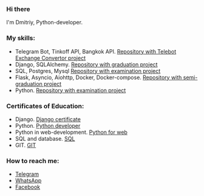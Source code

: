 ### Hi there

I'm Dmitriy, Python-developer.

### My skills:
- Telegram Bot, Tinkoff API, Bangkok API. [Repository with Telebot Exchange Convertor project](https://github.com/ZverevDmitriyZDV/Telebot_for_banks_rates)
- Django, SQLAlchemy. [Repository with graduation project](https://github.com/ZverevDmitriyZDV/ZDV_Diploma_DRF_backend)
- SQL, Postgres, Mysql [Repository with examination project](https://github.com/ZverevDmitriyZDV/ZDV-Diploma-VK-SQL-Request)
- Flask, Asyncio, Aiohttp, Docker, Docker-compose. [Repository with semi-graduation project](https://github.com/ZverevDmitriyZDV/HW-Terminal-simple_crud-doker-heroku)
- Python. [Repository with examination project](https://github.com/ZverevDmitriyZDV/ZDV-Diploma-Yandex-VK-Copy/blob/main/diplom.py)

### Сertificates of Education:
- Django. [Django certificate](https://github.com/ZverevDmitriyZDV/Netology_Certificates_of_Education/blob/main/Python%20DJANGO.pdf)
- Python. [Python developer](https://github.com/ZverevDmitriyZDV/Netology_Certificates_of_Education/blob/main/Python%20developer.pdf)
- Python in web-development. [Python for web](https://github.com/ZverevDmitriyZDV/Netology_Certificates_of_Education/blob/main/Python%20in%20Web.pdf)
- SQL and database. [SQL](https://github.com/ZverevDmitriyZDV/Netology_Certificates_of_Education/blob/main/Python%20SQl%20DataBase.pdf)
- GIT. [GIT](https://github.com/ZverevDmitriyZDV/Netology_Certificates_of_Education/blob/main/Python%20GIT.pdf)

### How to reach me: 
- [Telegram](https://t.me/ZverevDmitriy)
- [WhatsApp](https://wa.me/79167043794)
- [Facebook](https://www.facebook.com/profile.php?id=100025368426971)
<!--
**ZverevDmitriyZDV/ZverevDmitriyZDV** is a ✨ _special_ ✨ repository because its `README.md` (this file) appears on your GitHub profile.

Here are some ideas to get you started:

- 🔭 I’m currently working on ...
- 🌱 I’m currently learning ...
- 👯 I’m looking to collaborate on ...
- 🤔 I’m looking for help with ...
- 💬 Ask me about ...
- 📫 How to reach me: ...
- 😄 Pronouns: ...
- ⚡ Fun fact: ...

